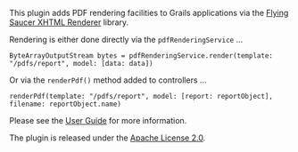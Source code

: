 This plugin adds PDF rendering facilities to Grails applications via the [Flying Saucer XHTML Renderer](https://xhtmlrenderer.dev.java.net/) library.

Rendering is either done directly via the `pdfRenderingService` …

    ByteArrayOutputStream bytes = pdfRenderingService.render(template: "/pdfs/report", model: [data: data])

Or via the `renderPdf()` method added to controllers …

    renderPdf(template: "/pdfs/report", model: [report: reportObject], filename: reportObject.name)

Please see the [User Guide](http://alkemist.github.com/grails-pdf/ "Grails PDF Plugin @ GitHub") for more information.

The plugin is released under the [Apache License 2.0](http://www.apache.org/licenses/LICENSE-2.0.html "Apache License, Version 2.0 - The Apache Software Foundation").